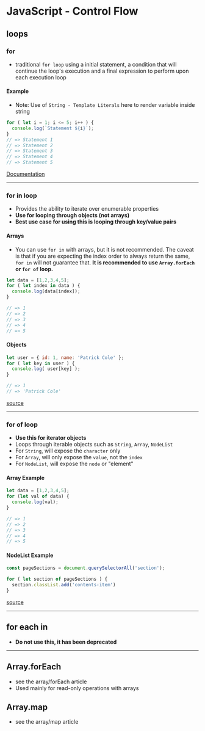 # JavaScript - Control Flow

## loops

### for

- traditional `for loop` using a initial statement, a condition that will continue the loop's execution and a final expression to perform upon each execution loop

#### Example

- Note: Use of `String - Template Literals` here to render variable inside string

```js
for ( let i = 1; i <= 5; i++ ) {
  console.log(`Statement ${i}`);
}
// => Statement 1
// => Statement 2
// => Statement 3
// => Statement 4
// => Statement 5
```

[Documentation](https://developer.mozilla.org/en-US/docs/Web/JavaScript/Reference/Statements/for)

---

### for in loop

- Provides the ability to iterate over enumerable properties
- **Use for looping through objects (not arrays)**
- **Best use case for using this is looping through key/value pairs**

#### Arrays

- You can use `for in` with arrays, but it is not recommended. The caveat is that if you are expecting the index order to always return the same, `for in` will not guarantee that. **It is recommended to use `Array.forEach` or `for of` loop.**

```js
let data = [1,2,3,4,5];
for ( let index in data ) {
  console.log(data[index]);
}

// => 1
// => 2
// => 3
// => 4
// => 5
```

#### Objects

```js
let user = { id: 1, name: 'Patrick Cole' };
for ( let key in user ) {
  console.log( user[key] );
}

// => 1
// => 'Patrick Cole'
```

[source](https://developer.mozilla.org/en-US/docs/Web/JavaScript/Reference/Statements/for...in)

---

### for of loop

- **Use this for iterator objects**
- Loops through iterable objects such as `String`, `Array`, `NodeList`
- For `String`, will expose the `character` only
- For `Array`, will only expose the `value`, not the `index`
- For `NodeList`, will expose the `node` or "element"

#### Array Example

```js
let data = [1,2,3,4,5];
for (let val of data) {
  console.log(val);
}

// => 1
// => 2
// => 3
// => 4
// => 5
```

#### NodeList Example

```js
const pageSections = document.querySelectorAll('section');

for ( let section of pageSections ) {
  section.classList.add('contents-item')
}
```

[source](https://developer.mozilla.org/en-US/docs/Web/JavaScript/Reference/Statements/for...of)

---

## for each in

- **Do not use this, it has been deprecated**

---

## Array.forEach

- see the array/forEach article
- Used mainly for read-only operations with arrays

## Array.map

- see the array/map article
